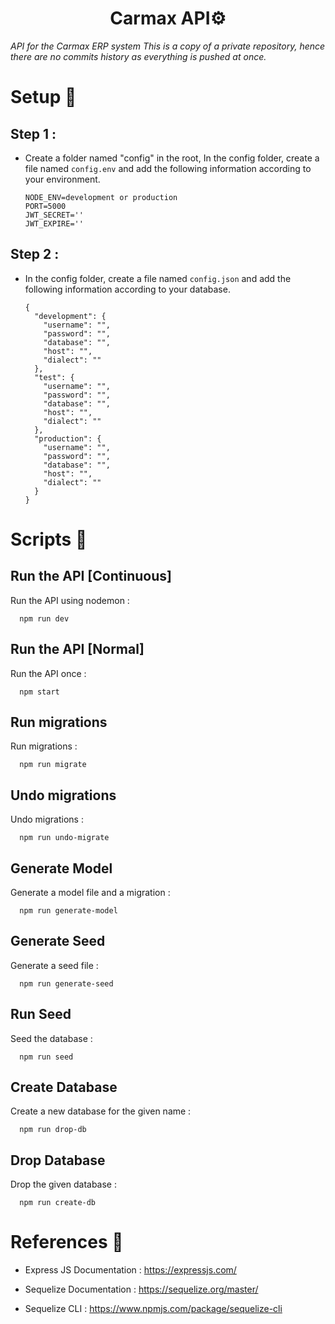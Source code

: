 
<h1 align="center">Carmax API⚙️</h1>

*API for the Carmax ERP system*
*This is a copy of a private repository, hence there are no commits history as everything is pushed at once.*

# Setup 🚀

## Step 1 : 

- Create a folder named "config" in the root, In the config folder, create a file named `config.env` and add the following information according to your environment.

      NODE_ENV=development or production
      PORT=5000
      JWT_SECRET=''
      JWT_EXPIRE=''

## Step 2 : 

- In the config folder, create a file named `config.json` and add the following information according to your database.

      {
        "development": {
          "username": "",
          "password": "",
          "database": "",
          "host": "",
          "dialect": ""
        },
        "test": {
          "username": "",
          "password": "",
          "database": "",
          "host": "",
          "dialect": ""
        },
        "production": {
          "username": "",
          "password": "",
          "database": "",
          "host": "",
          "dialect": ""
        }
      }
      
# Scripts 📄
 
## Run the API [Continuous]
Run the API using nodemon : 

      npm run dev
      
## Run the API [Normal]
Run the API once : 

      npm start
      
## Run migrations
Run migrations : 

      npm run migrate
      
## Undo migrations
Undo migrations : 

      npm run undo-migrate
      
## Generate Model
Generate a model file and a migration : 

      npm run generate-model
      
## Generate Seed
Generate a seed file : 

      npm run generate-seed
      
## Run Seed 
Seed the database :

      npm run seed
      
## Create Database
Create a new database for the given name :
      
      npm run drop-db

## Drop Database
Drop the given database :

      npm run create-db
      
      
# References 📔
     
 - Express JS Documentation  : https://expressjs.com/
 
 - Sequelize Documentation   : https://sequelize.org/master/
 
 - Sequelize CLI             : https://www.npmjs.com/package/sequelize-cli
     
